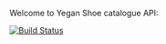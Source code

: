Welcome to Yegan Shoe catalogue API:

[![Build Status](https://travis-ci.org/Yegan/shoe-catalogue_API.svg?branch=master)](https://travis-ci.org/Yegan/shoe-catalogue_API)
